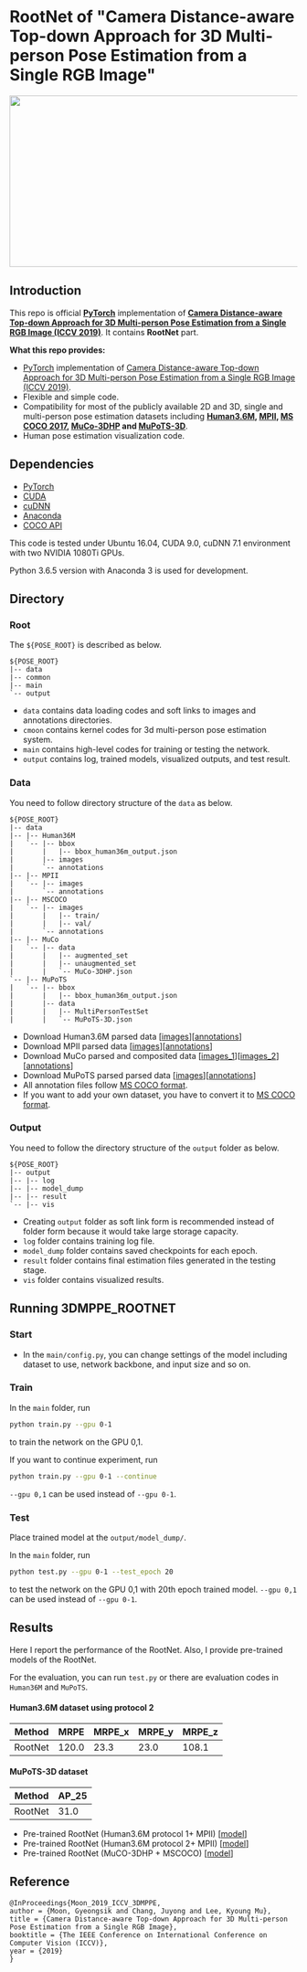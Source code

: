 # RootNet of "Camera Distance-aware Top-down Approach for 3D Multi-person Pose Estimation from a Single RGB Image"

<p align="center">
<img src="https://cv.snu.ac.kr/research/3DMPPE/figs/qualitative_intro.PNG" width="800" height="300">
</p>

## Introduction

This repo is official **[PyTorch](https://pytorch.org)** implementation of **[Camera Distance-aware Top-down Approach for 3D Multi-person Pose Estimation from a Single RGB Image (ICCV 2019)](https://arxiv.org/abs/1907.11346)**. It contains **RootNet** part.

**What this repo provides:**
* [PyTorch](https://pytorch.org) implementation of [Camera Distance-aware Top-down Approach for 3D Multi-person Pose Estimation from a Single RGB Image (ICCV 2019)](https://arxiv.org/abs/1907.11346).
* Flexible and simple code.
* Compatibility for most of the publicly available 2D and 3D, single and multi-person pose estimation datasets including **[Human3.6M]([http://vision.imar.ro/human3.6m/description.php](http://vision.imar.ro/human3.6m/description.php)), [MPII](http://human-pose.mpi-inf.mpg.de/), [MS COCO 2017](http://cocodataset.org/#home), [MuCo-3DHP](http://gvv.mpi-inf.mpg.de/projects/SingleShotMultiPerson/) and [MuPoTS-3D](http://gvv.mpi-inf.mpg.de/projects/SingleShotMultiPerson/)**.
* Human pose estimation visualization code.

## Dependencies
* [PyTorch](https://pytorch.org)
* [CUDA](https://developer.nvidia.com/cuda-downloads)
* [cuDNN](https://developer.nvidia.com/cudnn)
* [Anaconda](https://www.anaconda.com/download/)
* [COCO API](https://github.com/cocodataset/cocoapi)

This code is tested under Ubuntu 16.04, CUDA 9.0, cuDNN 7.1 environment with two NVIDIA 1080Ti GPUs.

Python 3.6.5 version with Anaconda 3 is used for development.

## Directory

### Root
The `${POSE_ROOT}` is described as below.
```
${POSE_ROOT}
|-- data
|-- common
|-- main
`-- output
```
* `data` contains data loading codes and soft links to images and annotations directories.
* `cmoon` contains kernel codes for 3d multi-person pose estimation system.
* `main` contains high-level codes for training or testing the network.
* `output` contains log, trained models, visualized outputs, and test result.

### Data
You need to follow directory structure of the `data` as below.
```
${POSE_ROOT}
|-- data
|-- |-- Human36M
|   `-- |-- bbox
|       |   |-- bbox_human36m_output.json
|       |-- images
|       `-- annotations
|-- |-- MPII
|   `-- |-- images
|       `-- annotations
|-- |-- MSCOCO
|   `-- |-- images
|       |   |-- train/
|       |   |-- val/
|       `-- annotations
|-- |-- MuCo
|   `-- |-- data
|       |   |-- augmented_set
|       |   |-- unaugmented_set
|       |   `-- MuCo-3DHP.json
`-- |-- MuPoTS
|   `-- |-- bbox
|       |   |-- bbox_human36m_output.json
|       |-- data
|       |   |-- MultiPersonTestSet
|       |   `-- MuPoTS-3D.json
```
* Download Human3.6M parsed data [[images](https://cv.snu.ac.kr/research/3DMPPE/Human36M/images.zip)][[annotations](https://cv.snu.ac.kr/research/3DMPPE/Human36M/annotations.zip)]
* Download MPII parsed data [[images](http://human-pose.mpi-inf.mpg.de/)][[annotations](https://cv.snu.ac.kr/research/3DMPPE/MPII/annotations.zip)]
* Download MuCo parsed and composited data [[images_1](https://cv.snu.ac.kr/research/3DMPPE/MuCo/augmented.zip)][[images_2](https://cv.snu.ac.kr/research/3DMPPE/MuCo/unaugmented.zip)][[annotations](https://cv.snu.ac.kr/research/3DMPPE/MuCo/MuCo-3DHP.json)]
* Download MuPoTS parsed parsed data [[images](http://gvv.mpi-inf.mpg.de/projects/SingleShotMultiPerson/)][[annotations](https://cv.snu.ac.kr/research/3DMPPE/MuPoTS/MuPoTS-3D.json)]
* All annotation files follow [MS COCO format](http://cocodataset.org/#format-data).
* If you want to add your own dataset, you have to convert it to [MS COCO format](http://cocodataset.org/#format-data).
### Output
You need to follow the directory structure of the `output` folder as below.
```
${POSE_ROOT}
|-- output
|-- |-- log
|-- |-- model_dump
|-- |-- result
`-- |-- vis
```
* Creating `output` folder as soft link form is recommended instead of folder form because it would take large storage capacity.
* `log` folder contains training log file.
* `model_dump` folder contains saved checkpoints for each epoch.
* `result` folder contains final estimation files generated in the testing stage.
* `vis` folder contains visualized results.

## Running 3DMPPE_ROOTNET
### Start
* In the `main/config.py`, you can change settings of the model including dataset to use, network backbone, and input size and so on.

### Train
In the `main` folder, run
```bash
python train.py --gpu 0-1
```
to train the network on the GPU 0,1. 

If you want to continue experiment, run 
```bash
python train.py --gpu 0-1 --continue
```
`--gpu 0,1` can be used instead of `--gpu 0-1`.

### Test
Place trained model at the `output/model_dump/`.

In the `main` folder, run 
```bash
python test.py --gpu 0-1 --test_epoch 20
```
to test the network on the GPU 0,1 with 20th epoch trained model. `--gpu 0,1` can be used instead of `--gpu 0-1`.

## Results
Here I report the performance of the RootNet. Also, I provide pre-trained models of the RootNet.
 
For the evaluation, you can run `test.py` or there are evaluation codes in `Human36M` and `MuPoTS`.

#### Human3.6M dataset using protocol 2

| Method    | MRPE | MRPE_x | MRPE_y | MRPE_z | 
|-----------|-------|-------|--------|--------|
| RootNet |  120.0 | 23.3 |  23.0 |  108.1 |

#### MuPoTS-3D dataset

| Method    | AP_25 | 
|-----------|-------|
| RootNet |  31.0 | 

* Pre-trained RootNet (Human3.6M protocol 1+ MPII) [[model](https://cv.snu.ac.kr/research/3DMPPE/human3.6m/p1/snapshot_19.pth.tar
)]
* Pre-trained RootNet (Human3.6M protocol 2+ MPII) [[model](https://cv.snu.ac.kr/research/3DMPPE/human3.6m/p2/snapshot_7.pth.tar
)]
* Pre-trained RootNet (MuCO-3DHP + MSCOCO) [[model](https://cv.snu.ac.kr/research/3DMPPE/muco/snapshot_18.pth.tar
)]

## Reference
  ```
@InProceedings{Moon_2019_ICCV_3DMPPE,
  author = {Moon, Gyeongsik and Chang, Juyong and Lee, Kyoung Mu},
  title = {Camera Distance-aware Top-down Approach for 3D Multi-person Pose Estimation from a Single RGB Image},
  booktitle = {The IEEE Conference on International Conference on Computer Vision (ICCV)},
  year = {2019}
}
```
